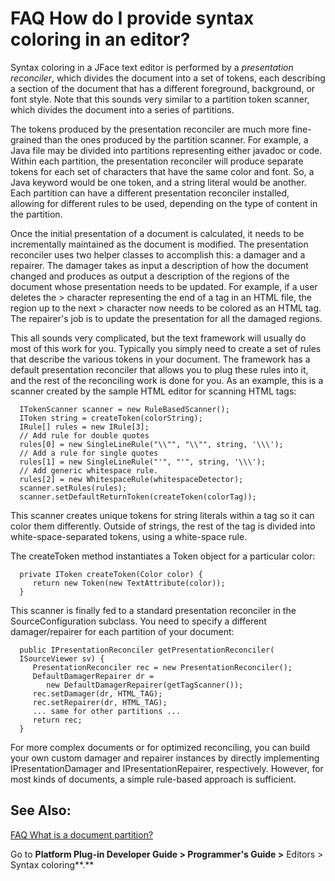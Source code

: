 

FAQ How do I provide syntax coloring in an editor?
==================================================

Syntax coloring in a JFace text editor is performed by a _presentation reconciler_, which divides the document into a set of tokens, each describing a section of the document that has a different foreground, background, or font style. Note that this sounds very similar to a partition token scanner, which divides the document into a series of partitions.

The tokens produced by the presentation reconciler are much more fine-grained than the ones produced by the partition scanner. For example, a Java file may be divided into partitions representing either javadoc or code. Within each partition, the presentation reconciler will produce separate tokens for each set of characters that have the same color and font. So, a Java keyword would be one token, and a string literal would be another. Each partition can have a different presentation reconciler installed, allowing for different rules to be used, depending on the type of content in the partition.

  
Once the initial presentation of a document is calculated, it needs to be incrementally maintained as the document is modified. The presentation reconciler uses two helper classes to accomplish this: a damager and a repairer. The damager takes as input a description of how the document changed and produces as output a description of the regions of the document whose presentation needs to be updated. For example, if a user deletes the > character representing the end of a tag in an HTML file, the region up to the next > character now needs to be colored as an HTML tag. The repairer's job is to update the presentation for all the damaged regions.

  
This all sounds very complicated, but the text framework will usually do most of this work for you. Typically you simply need to create a set of rules that describe the various tokens in your document. The framework has a default presentation reconciler that allows you to plug these rules into it, and the rest of the reconciling work is done for you. As an example, this is a scanner created by the sample HTML editor for scanning HTML tags:

      ITokenScanner scanner = new RuleBasedScanner();
      IToken string = createToken(colorString);
      IRule[] rules = new IRule[3];
      // Add rule for double quotes
      rules[0] = new SingleLineRule("\\"", "\\"", string, '\\\');
      // Add a rule for single quotes
      rules[1] = new SingleLineRule("'", "'", string, '\\\');
      // Add generic whitespace rule.
      rules[2] = new WhitespaceRule(whitespaceDetector);
      scanner.setRules(rules);
      scanner.setDefaultReturnToken(createToken(colorTag));

This scanner creates unique tokens for string literals within a tag so it can color them differently. Outside of strings, the rest of the tag is divided into white-space-separated tokens, using a white-space rule.

The createToken method instantiates a Token object for a particular color:

      private IToken createToken(Color color) {
         return new Token(new TextAttribute(color));
      }

This scanner is finally fed to a standard presentation reconciler in the SourceConfiguration subclass. You need to specify a different damager/repairer for each partition of your document:

      public IPresentationReconciler getPresentationReconciler(
      ISourceViewer sv) {
         PresentationReconciler rec = new PresentationReconciler();
         DefaultDamagerRepairer dr = 
            new DefaultDamagerRepairer(getTagScanner());
         rec.setDamager(dr, HTML_TAG);
         rec.setRepairer(dr, HTML_TAG);
         ... same for other partitions ...
         return rec;
      }

For more complex documents or for optimized reconciling, you can build your own custom damager and repairer instances by directly implementing IPresentationDamager and IPresentationRepairer, respectively. However, for most kinds of documents, a simple rule-based approach is sufficient.

  

See Also:
---------

[FAQ What is a document partition?](./FAQ_What_is_a_document_partition.md "FAQ What is a document partition?")

Go to **Platform Plug-in Developer Guide > Programmer's Guide >** Editors > Syntax coloring**.**


